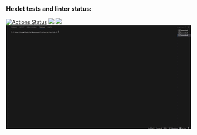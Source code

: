 ### Hexlet tests and linter status:
[![Actions Status](https://github.com/LoseGameng/frontend-project-46/actions/workflows/hexlet-check.yml/badge.svg)](https://github.com/LoseGameng/frontend-project-46/actions)
<a href="https://codeclimate.com/github/LoseGameng/frontend-project-46/maintainability"><img src="https://api.codeclimate.com/v1/badges/36541dd2a612a3f62a43/maintainability" /></a>
<a href="https://codeclimate.com/github/LoseGameng/frontend-project-46/test_coverage"><img src="https://api.codeclimate.com/v1/badges/36541dd2a612a3f62a43/test_coverage" /></a>
<img src="/vidio/vidio.gif">